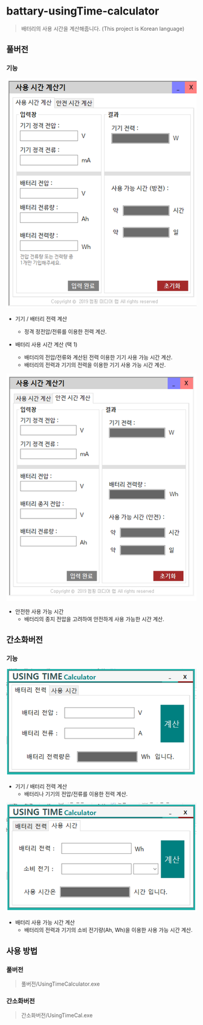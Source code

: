 # battary-usingTime-calculator
> 배터리의 사용 시간을 계산해줍니다. (This project is Korean language)

## 풀버전
### 기능
![](풀버전\Pictures\TAB1.png)
- 기기 / 배터리 전력 계산
    - 정격 정전압/전류를 이용한 전력 계산.

- 배터리 사용 시간 계산 (택 1)
    - 배터리의 전압/전류와 계산된 전력 이용한 기기 사용 가능 시간 계산.
    - 배터리의 전력과 기기의 전력을 이용한 기기 사용 가능 시간 계산.

![](풀버전\Pictures\TAB2.png)
- 안전한 사용 가능 시간
    - 배터리의 종지 전압을 고려하여 안전하게 사용 가능한 시간 계산.


## 간소화버전
### 기능
![](간소화버전\Pictures\TAB1.png)
- 기기 / 배터리 전력 계산
    - 배터리나 기기의 전압/전류를 이용한 전력 계산.

![](간소화버전\Pictures\TAB2.png)
- 배터리 사용 가능 시간 계산
    - 배터리의 전력과 기기의 소비 전기량(Ah, Wh)을 이용한 사용 가능 시간 계산.


## 사용 방법
### 풀버전
>풀버전/UsingTimeCalculator.exe

### 간소화버전
>간소화버전/UsingTimeCal.exe



